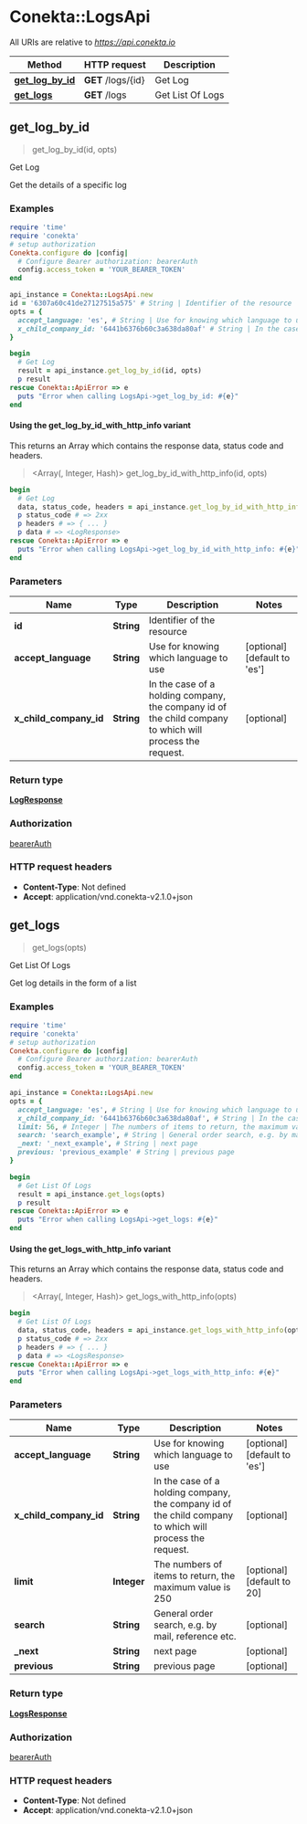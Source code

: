 # Conekta::LogsApi

All URIs are relative to *https://api.conekta.io*

| Method | HTTP request | Description |
| ------ | ------------ | ----------- |
| [**get_log_by_id**](LogsApi.md#get_log_by_id) | **GET** /logs/{id} | Get Log |
| [**get_logs**](LogsApi.md#get_logs) | **GET** /logs | Get List Of Logs |


## get_log_by_id

> <LogResponse> get_log_by_id(id, opts)

Get Log

Get the details of a specific log

### Examples

```ruby
require 'time'
require 'conekta'
# setup authorization
Conekta.configure do |config|
  # Configure Bearer authorization: bearerAuth
  config.access_token = 'YOUR_BEARER_TOKEN'
end

api_instance = Conekta::LogsApi.new
id = '6307a60c41de27127515a575' # String | Identifier of the resource
opts = {
  accept_language: 'es', # String | Use for knowing which language to use
  x_child_company_id: '6441b6376b60c3a638da80af' # String | In the case of a holding company, the company id of the child company to which will process the request.
}

begin
  # Get Log
  result = api_instance.get_log_by_id(id, opts)
  p result
rescue Conekta::ApiError => e
  puts "Error when calling LogsApi->get_log_by_id: #{e}"
end
```

#### Using the get_log_by_id_with_http_info variant

This returns an Array which contains the response data, status code and headers.

> <Array(<LogResponse>, Integer, Hash)> get_log_by_id_with_http_info(id, opts)

```ruby
begin
  # Get Log
  data, status_code, headers = api_instance.get_log_by_id_with_http_info(id, opts)
  p status_code # => 2xx
  p headers # => { ... }
  p data # => <LogResponse>
rescue Conekta::ApiError => e
  puts "Error when calling LogsApi->get_log_by_id_with_http_info: #{e}"
end
```

### Parameters

| Name | Type | Description | Notes |
| ---- | ---- | ----------- | ----- |
| **id** | **String** | Identifier of the resource |  |
| **accept_language** | **String** | Use for knowing which language to use | [optional][default to &#39;es&#39;] |
| **x_child_company_id** | **String** | In the case of a holding company, the company id of the child company to which will process the request. | [optional] |

### Return type

[**LogResponse**](LogResponse.md)

### Authorization

[bearerAuth](../README.md#bearerAuth)

### HTTP request headers

- **Content-Type**: Not defined
- **Accept**: application/vnd.conekta-v2.1.0+json


## get_logs

> <LogsResponse> get_logs(opts)

Get List Of Logs

Get log details in the form of a list

### Examples

```ruby
require 'time'
require 'conekta'
# setup authorization
Conekta.configure do |config|
  # Configure Bearer authorization: bearerAuth
  config.access_token = 'YOUR_BEARER_TOKEN'
end

api_instance = Conekta::LogsApi.new
opts = {
  accept_language: 'es', # String | Use for knowing which language to use
  x_child_company_id: '6441b6376b60c3a638da80af', # String | In the case of a holding company, the company id of the child company to which will process the request.
  limit: 56, # Integer | The numbers of items to return, the maximum value is 250
  search: 'search_example', # String | General order search, e.g. by mail, reference etc.
  _next: '_next_example', # String | next page
  previous: 'previous_example' # String | previous page
}

begin
  # Get List Of Logs
  result = api_instance.get_logs(opts)
  p result
rescue Conekta::ApiError => e
  puts "Error when calling LogsApi->get_logs: #{e}"
end
```

#### Using the get_logs_with_http_info variant

This returns an Array which contains the response data, status code and headers.

> <Array(<LogsResponse>, Integer, Hash)> get_logs_with_http_info(opts)

```ruby
begin
  # Get List Of Logs
  data, status_code, headers = api_instance.get_logs_with_http_info(opts)
  p status_code # => 2xx
  p headers # => { ... }
  p data # => <LogsResponse>
rescue Conekta::ApiError => e
  puts "Error when calling LogsApi->get_logs_with_http_info: #{e}"
end
```

### Parameters

| Name | Type | Description | Notes |
| ---- | ---- | ----------- | ----- |
| **accept_language** | **String** | Use for knowing which language to use | [optional][default to &#39;es&#39;] |
| **x_child_company_id** | **String** | In the case of a holding company, the company id of the child company to which will process the request. | [optional] |
| **limit** | **Integer** | The numbers of items to return, the maximum value is 250 | [optional][default to 20] |
| **search** | **String** | General order search, e.g. by mail, reference etc. | [optional] |
| **_next** | **String** | next page | [optional] |
| **previous** | **String** | previous page | [optional] |

### Return type

[**LogsResponse**](LogsResponse.md)

### Authorization

[bearerAuth](../README.md#bearerAuth)

### HTTP request headers

- **Content-Type**: Not defined
- **Accept**: application/vnd.conekta-v2.1.0+json

